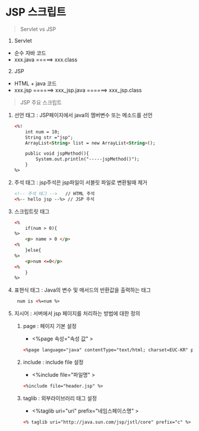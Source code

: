 # JSP 스크립트

> Servlet vs JSP

1. Servlet

- 순수 자바 코드 
- xxx.java =====> xxx.class

2. JSP

- HTML + java 코드 
- xxx.jsp ======> xxx_jsp.java ======> xxx_jsp.class



> JSP 주요 스크립트

1. 선언 태그 : JSP페이지에서 java의 멤버변수 또는 메소드를 선언

    ~~~html
    <%!
        int num = 10;
        String str ="jsp";
        ArrayList<String> list = new ArrayList<String>();

        public void jspMethod(){
            System.out.println("-----jspMethod()");
        }
    %>
    ~~~

2. 주석 태그 : jsp주석은 jsp파일이 서블릿 파일로 변환될때 제거

    ~~~html
    <!-- 주석 테그 -->   // HTML 주석
    <%-- hello jsp --%> // JSP 주석
    ~~~

3. 스크립트릿 태그

    ~~~html
    <% 
        if(num > 0){
    %>
        <p> name > 0 </p>
    <% 
        }else{
    %>
        <p>num <=0</p>
    <% 
        }
    %>    
    ~~~

4. 표현식 태그 : Java의 변수 및 메서드의 반환값을 출력하는 태그
    
    ~~~html
     num is <%=num %>
    ~~~

5. 지시어 : 서버에서 jsp 페이지를 처리하는 방법에 대한 정의
    
    1. page : 페이지 기본 설정 
        - <%page 속성="속성 값" >
        ~~~html
        <%page language="java" contentType="text/html; charset=EUC-KR" pageEncoding="EUC-KR" %>
        
        ~~~

    2. include : include file 설정
        - <%include file="파일명" >
        ~~~html
        <%include file="header.jsp" %>
        ~~~ 
    
    3. taglib : 외부라이브러리 태그 설정
        - <%taglib uri="uri" prefix="네임스페이스명" >
        ~~~html
        <% taglib uri="http://java.sun.com/jsp/jstl/core" prefix="c" %>
        ~~~    
